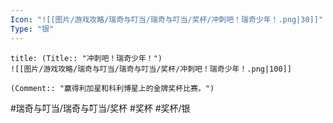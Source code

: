 ```yaml
---
Icon: "![[图片/游戏攻略/瑞奇与叮当/瑞奇与叮当/奖杯/冲刺吧！瑞奇少年！.png|30]]"
Type: "银"
---
```

```ad-common-silver-trophy
title: (Title:: "冲刺吧！瑞奇少年！")
![[图片/游戏攻略/瑞奇与叮当/瑞奇与叮当/奖杯/冲刺吧！瑞奇少年！.png|100]]

(Comment:: "赢得利加星和科利博星上的金牌奖杯比赛。")
```

#瑞奇与叮当/瑞奇与叮当/奖杯 #奖杯 #奖杯/银
